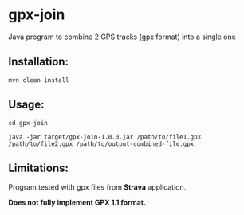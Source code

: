 # gpx-join

Java program to combine 2 GPS tracks (gpx format) into a single one 


## Installation:

```
mvn clean install
```

## Usage:

```
cd gpx-join

java -jar target/gpx-join-1.0.0.jar /path/to/file1.gpx /path/to/file2.gpx /path/to/output-combined-file.gpx
```


## Limitations:

Program tested with gpx files from __Strava__ application.

__Does not fully implement GPX 1.1 format.__
